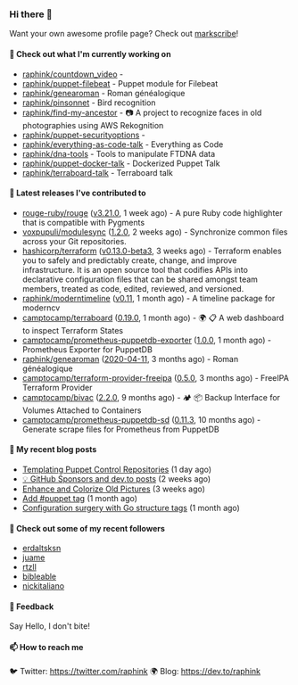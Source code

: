 ### Hi there 👋

Want your own awesome profile page? Check out [markscribe](https://github.com/muesli/markscribe)!

#### 🌱 Check out what I'm currently working on

- [raphink/countdown_video](https://github.com/raphink/countdown_video) - 
- [raphink/puppet-filebeat](https://github.com/raphink/puppet-filebeat) - Puppet module for Filebeat
- [raphink/genearoman](https://github.com/raphink/genearoman) - Roman généalogique
- [raphink/pinsonnet](https://github.com/raphink/pinsonnet) - Bird recognition
- [raphink/find-my-ancestor](https://github.com/raphink/find-my-ancestor) - 📷 A project to recognize faces in old photographies using AWS Rekognition
- [raphink/puppet-securityoptions](https://github.com/raphink/puppet-securityoptions) - 
- [raphink/everything-as-code-talk](https://github.com/raphink/everything-as-code-talk) - Everything as Code
- [raphink/dna-tools](https://github.com/raphink/dna-tools) - Tools to manipulate FTDNA data
- [raphink/puppet-docker-talk](https://github.com/raphink/puppet-docker-talk) - Dockerized Puppet Talk
- [raphink/terraboard-talk](https://github.com/raphink/terraboard-talk) - Terraboard talk

#### 🔭 Latest releases I've contributed to

- [rouge-ruby/rouge](https://github.com/rouge-ruby/rouge) ([v3.21.0](https://github.com/rouge-ruby/rouge/releases/tag/v3.21.0), 1 week ago) - A pure Ruby code highlighter that is compatible with Pygments
- [voxpupuli/modulesync](https://github.com/voxpupuli/modulesync) ([1.2.0](https://github.com/voxpupuli/modulesync/releases/tag/1.2.0), 2 weeks ago) - Synchronize common files across your Git repositories.
- [hashicorp/terraform](https://github.com/hashicorp/terraform) ([v0.13.0-beta3](https://github.com/hashicorp/terraform/releases/tag/v0.13.0-beta3), 3 weeks ago) - Terraform enables you to safely and predictably create, change, and improve infrastructure. It is an open source tool that codifies APIs into declarative configuration files that can be shared amongst team members, treated as code, edited, reviewed, and versioned.
- [raphink/moderntimeline](https://github.com/raphink/moderntimeline) ([v0.11](https://github.com/raphink/moderntimeline/releases/tag/v0.11), 1 month ago) - A timeline package for moderncv
- [camptocamp/terraboard](https://github.com/camptocamp/terraboard) ([0.19.0](https://github.com/camptocamp/terraboard/releases/tag/0.19.0), 1 month ago) - :earth_africa: :clipboard:  A web dashboard to inspect Terraform States 
- [camptocamp/prometheus-puppetdb-exporter](https://github.com/camptocamp/prometheus-puppetdb-exporter) ([1.0.0](https://github.com/camptocamp/prometheus-puppetdb-exporter/releases/tag/1.0.0), 1 month ago) -  Prometheus Exporter for PuppetDB
- [raphink/genearoman](https://github.com/raphink/genearoman) ([2020-04-11](https://github.com/raphink/genearoman/releases/tag/2020-04-11), 3 months ago) - Roman généalogique
- [camptocamp/terraform-provider-freeipa](https://github.com/camptocamp/terraform-provider-freeipa) ([0.5.0](https://github.com/camptocamp/terraform-provider-freeipa/releases/tag/0.5.0), 3 months ago) - FreeIPA Terraform Provider
- [camptocamp/bivac](https://github.com/camptocamp/bivac) ([2.2.0](https://github.com/camptocamp/bivac/releases/tag/2.2.0), 9 months ago) - 🏕 📦 Backup Interface for Volumes Attached to Containers
- [camptocamp/prometheus-puppetdb-sd](https://github.com/camptocamp/prometheus-puppetdb-sd) ([0.11.3](https://github.com/camptocamp/prometheus-puppetdb-sd/releases/tag/0.11.3), 10 months ago) - Generate scrape files for Prometheus from PuppetDB

#### 📜 My recent blog posts

- [Templating Puppet Control Repositories](https://dev.to/camptocamp-ops/templating-puppet-control-repositories-3pk7) (1 day ago)
- [💡 GitHub Sponsors and dev.to posts](https://dev.to/raphink/github-sponsors-and-dev-to-posts-51b1) (2 weeks ago)
- [Enhance and Colorize Old Pictures](https://dev.to/raphink/enhance-and-colorize-old-pictures-5c9g) (3 weeks ago)
- [Add #puppet tag](https://dev.to/raphink/add-puppet-tag-142l) (1 month ago)
- [Configuration surgery with Go structure tags](https://dev.to/raphink/configuration-surgery-with-go-structure-tags-12a4) (1 month ago)

#### 👯 Check out some of my recent followers

- [erdaltsksn](https://github.com/erdaltsksn)
- [juame](https://github.com/juame)
- [rtzll](https://github.com/rtzll)
- [bibleable](https://github.com/bibleable)
- [nickitaliano](https://github.com/nickitaliano)

#### 💬 Feedback

Say Hello, I don't bite!

#### 📫 How to reach me

🐦 Twitter: https://twitter.com/raphink
🌍 Blog: https://dev.to/raphink
